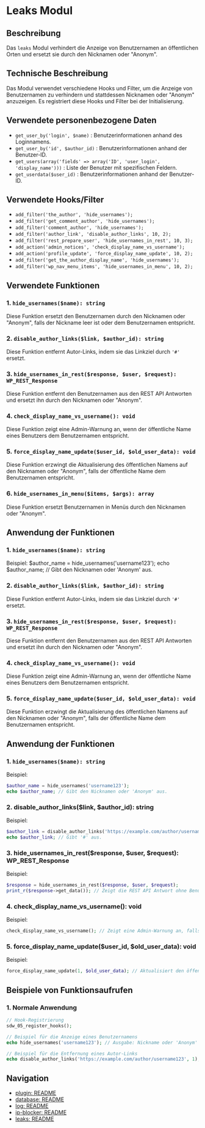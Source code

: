 # Leaks Modul

## Beschreibung

Das `leaks` Modul verhindert die Anzeige von Benutzernamen an öffentlichen Orten und ersetzt sie durch den Nicknamen oder "Anonym".

## Technische Beschreibung

Das Modul verwendet verschiedene Hooks und Filter, um die Anzeige von Benutzernamen zu verhindern und stattdessen Nicknamen oder "Anonym" anzuzeigen. Es registriert diese Hooks und Filter bei der Initialisierung.

## Verwendete personenbezogene Daten

- `get_user_by('login', $name)` : Benutzerinformationen anhand des Loginnamens.
- `get_user_by('id', $author_id)` : Benutzerinformationen anhand der Benutzer-ID.
- `get_users(array('fields' => array('ID', 'user_login', 'display_name')))` : Liste der Benutzer mit spezifischen Feldern.
- `get_userdata($user_id)` : Benutzerinformationen anhand der Benutzer-ID.

## Verwendete Hooks/Filter

- `add_filter('the_author', 'hide_usernames');`
- `add_filter('get_comment_author', 'hide_usernames');`
- `add_filter('comment_author', 'hide_usernames');`
- `add_filter('author_link', 'disable_author_links', 10, 2);`
- `add_filter('rest_prepare_user', 'hide_usernames_in_rest', 10, 3);`
- `add_action('admin_notices', 'check_display_name_vs_username');`
- `add_action('profile_update', 'force_display_name_update', 10, 2);`
- `add_filter('get_the_author_display_name', 'hide_usernames');`
- `add_filter('wp_nav_menu_items', 'hide_usernames_in_menu', 10, 2);`

## Verwendete Funktionen

### 1. `hide_usernames($name): string`

Diese Funktion ersetzt den Benutzernamen durch den Nicknamen oder "Anonym", falls der Nickname leer ist oder dem Benutzernamen entspricht.

### 2. `disable_author_links($link, $author_id): string`

Diese Funktion entfernt Autor-Links, indem sie das Linkziel durch `'#'` ersetzt.

### 3. `hide_usernames_in_rest($response, $user, $request): WP_REST_Response`

Diese Funktion entfernt den Benutzernamen aus den REST API Antworten und ersetzt ihn durch den Nicknamen oder "Anonym".

### 4. `check_display_name_vs_username(): void`

Diese Funktion zeigt eine Admin-Warnung an, wenn der öffentliche Name eines Benutzers dem Benutzernamen entspricht.

### 5. `force_display_name_update($user_id, $old_user_data): void`

Diese Funktion erzwingt die Aktualisierung des öffentlichen Namens auf den Nicknamen oder "Anonym", falls der öffentliche Name dem Benutzernamen entspricht.

### 6. `hide_usernames_in_menu($items, $args): array`

Diese Funktion ersetzt Benutzernamen in Menüs durch den Nicknamen oder "Anonym".

## Anwendung der Funktionen

### 1. `hide_usernames($name): string`

Beispiel:
$author_name = hide_usernames('username123');
echo $author_name; // Gibt den Nicknamen oder 'Anonym' aus.

### 2. `disable_author_links($link, $author_id): string`

Diese Funktion entfernt Autor-Links, indem sie das Linkziel durch `'#'` ersetzt.

### 3. `hide_usernames_in_rest($response, $user, $request): WP_REST_Response`

Diese Funktion entfernt den Benutzernamen aus den REST API Antworten und ersetzt ihn durch den Nicknamen oder "Anonym".

### 4. `check_display_name_vs_username(): void`

Diese Funktion zeigt eine Admin-Warnung an, wenn der öffentliche Name eines Benutzers dem Benutzernamen entspricht.

### 5. `force_display_name_update($user_id, $old_user_data): void`

Diese Funktion erzwingt die Aktualisierung des öffentlichen Namens auf den Nicknamen oder "Anonym", falls der öffentliche Name dem Benutzernamen entspricht.


## Anwendung der Funktionen

### 1. `hide_usernames($name): string`

Beispiel:
```php
$author_name = hide_usernames('username123');
echo $author_name; // Gibt den Nicknamen oder 'Anonym' aus.

```

### 2. disable_author_links($link, $author_id): string
Beispiel:

```php
$author_link = disable_author_links('https://example.com/author/username123', 1);
echo $author_link; // Gibt '#' aus.
```

### 3. hide_usernames_in_rest($response, $user, $request): WP_REST_Response
Beispiel:

```php
$response = hide_usernames_in_rest($response, $user, $request);
print_r($response->get_data()); // Zeigt die REST API Antwort ohne Benutzernamen.
```

### 4. check_display_name_vs_username(): void
Beispiel:

```php
check_display_name_vs_username(); // Zeigt eine Admin-Warnung an, falls nötig.
```
### 5. force_display_name_update($user_id, $old_user_data): void
Beispiel:

```php
force_display_name_update(1, $old_user_data); // Aktualisiert den öffentlichen Namen, falls nötig.
```

## Beispiele von Funktionsaufrufen
### 1. Normale Anwendung
```php
// Hook-Registrierung
sdw_05_register_hooks();

// Beispiel für die Anzeige eines Benutzernamens
echo hide_usernames('username123'); // Ausgabe: Nickname oder 'Anonym'

// Beispiel für die Entfernung eines Autor-Links
echo disable_author_links('https://example.com/author/username123', 1); // Ausgabe: #
```
## Navigation
- [plugin: README](../README.md)
- [database: README](../docs/database.md)
- [log: README](../docs/log.md)
- [ip-blocker: README](../docs/ip-blocker.md)
- [leaks: README](../docs/leaks.md)